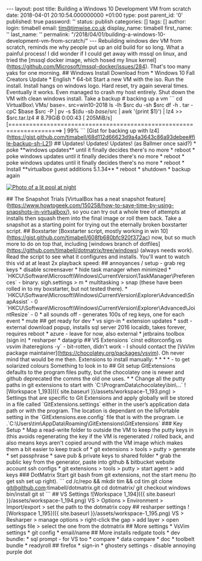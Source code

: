\--- layout: post title: Building a Windows 10 Development VM from scratch date: 2018-04-01 20:10:54.000000000 +01:00 type: post parent\_id: '0' published: true password: '' status: publish categories: \[\] tags: \[\] author: login: timabell email: tim@timwise.co.uk display\_name: timabell first\_name: '' last\_name: '' permalink: "/2018/04/01/building-a-windows-10-development-vm-from-scratch/" --- Rebuilding windows dev VM from scratch, reminds me why people put up an old build for so long. What a painful process! I did wonder if I could get away with mssql on linux, and tried the \[mssql docker image, which hosed my linux kernel\](https://github.com/Microsoft/mssql-docker/issues/284). That's too many yaks for one morning. ## Windows Install Download from \* Windows 10 Fall Creators Update \* English \* 64-bit Start a new VM with the iso. Run the install. Install hangs on windows logo. Hard reset, try again several times. Eventually it works. Even managed to crash my host entirely. Shut down the VM with clean windows install. Take a backup # backing up a vm \`\`\` cd VirtualBox\\ VMs/ base=. src=win10-2018 ls -lh $src du -sh $src df -h . tar -cpC $base $src -P | pv -s $(du -sb $base/$src | awk '{print $1}') | lz4 >> $src.tar.lz4 # 8.79GiB 0:00:43 \[ 205MiB/s\] \[=====================================================================> \] 99% \`\`\` \[Gist for backing up with lz4\](https://gist.github.com/timabell/68d112d66623d9a4a3643c86a93debee#file-backup-sh-L21) ## Updates! Updates! Updates! (as Ballmer once said?) \* poke \*\*windows updates\*\* until it finally decides there's no more \* reboot \* poke windows updates until it finally decides there's no more \* reboot \* poke windows updates until it finally decides there's no more \* reboot \* Install \*\*virtualbox guest additions 5.1.34\*\* \* reboot \* shutdown \* backup again

[![Photo of a lit pool at night](https://live.staticflickr.com/4798/38944561440_829d76ac80.jpg)](https://www.flickr.com/photos/tim_abell/38944561440/)

\## The Snapshot Trials \[VirtualBox has a neat snapshot feature\](https://www.howtogeek.com/150258/how-to-save-time-by-using-snapshots-in-virtualbox/), so you can try out a whole tree of attempts at installs then squash them into the final image or roll them back. Take a snapshot as a starting point for trying out the eternally broken boxstarter script. ## Boxstarter \[Boxstarter script, mostly working in win 10\](https://gist.github.com/timabell/608fb680bfc920f372ac) now, but so much more to do on top that, including \[windows branch of dotfiles\](https://github.com/timabell/dotmatrix/tree/windows) (always needs work). Read the script to see what it configures and installs. You'll want to watch this vid at at least 2x playback speed: \## annoyances / setup - grab reg keys \* disable screensaver \* hide task manager when minimized \* \`HKCU\\Software\\Microsoft\\Windows\\CurrentVersion\\TaskManager\\Preferences\` - binary. sigh.settings > m \* multitasking > snap (these have been rolled in to my boxstarter, but not tested there). \* \`HKCU\\Software\\Microsoft\\Windows\\CurrentVersion\\Explorer\\Advanced\\SnapAssist\` - 0 \`HKCU\\Software\\Microsoft\\Windows\\CurrentVersion\\Explorer\\Advanced\\JointResize\` - 0 \* all sounds off - generates 100s of reg keys, one for each event \* mute ## get ready for dev \* vs sign-in \* extension updates \* ssdt - external download popup, installs sql server 2016 localdb, takes forever, requires reboot \* azure - leave for now, also external \* jetbrains toolbox (sign in) \* resharper \* datagrip ## VS Extensions \`cinst editorconfig.vs vsvim ihateregions -y\` - bit-rotten, didn't work - I should contact the \[VsVim package maintainer\](https://chocolatey.org/packages/vsvim). Oh never mind that would be me then. Extensions to install manually: \* \* \* \* \- to get solarized colours Something to look in to \## Git setup GitExtensions defaults to the program files putty, but the chocolatey one is newer and github deprecated the comms the old one uses. \* \* Change all the putty paths in git extensions to start with \`C:\\ProgramData\\chocolatey\\bin\\...\` !\[Workspace 1\_193\]({{ site.baseurl }}/assets/workspace-1\_193.png) \> Settings that are specific to Git Extensions and apply globally will be stored in a file called \`GitExtensions.settings\` either in the user’s application data path or with the program. The location is dependant on the IsPortable setting in the \`GitExtensions.exe.config\` file that is with the program. i.e .\`C:\\Users\\tim\\AppData\\Roaming\\GitExtensions\\GitExtensions\` ### Key Setup \* Map a read-write folder to outside the VM to keep the putty keys in (this avoids regenerating the key if the VM is regenerated / rolled back, and also means keys aren't copied around with the VM image which makes them a bit easier to keep track of \* git extensions > tools > putty > generate \* set passphrase \* save pub & private keys to shared folder \* grab the public key from the generator, paste into github & bitbucket website account ssh configs \* git extensions > tools > putty > start agent > add keys ### DotMatrix Start git bash from git extensions, not the start menu (to get ssh set up right). \`\`\` cd /c/repo && mkdir tim && cd tim git clone git@github.com:timabell/dotmatrix.git cd dotmatrix/ git checkout windows bin/install git st \`\`\` ## VS Settings !\[Workspace 1\_194\]({{ site.baseurl }}/assets/workspace-1\_194.png) VS > Options > Environment > Import/export > set the path to the dotmatrix copy ## resharper settings !\[Workspace 1\_195\]({{ site.baseurl }}/assets/workspace-1\_195.png) VS > Resharper > manage options > right-click the gap > add layer > open settings file > select the one from the dotmatrix ## More settings \* VsVim settings \* git config \* email/name ## More installs redgate tools \* dev bundle: \* sql prompt - for VS too \* compare \* data compare \* doc \* toolbelt bundle \* readyroll ## firefox \* sign-in \* ghostery settings - disable annoying purple dot